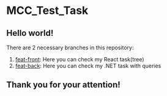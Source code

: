# MCC_Test_Task

## Hello world!

There are 2 necessary branches in this repository:

1. [feat-front](https://github.com/vardee/MCC_TEST_TASK/tree/feat-front): Here you can check my React task(tree)
2. [feat-back](https://github.com/vardee/MCC_TEST_TASK/tree/feat-back): Here you can check my .NET task with queries

## Thank you for your attention!
